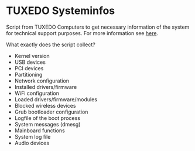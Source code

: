 # TUXEDO Systeminfos

Script from TUXEDO Computers to get necessary information of the system for technical support purposes. For more information see [here](https://www.tuxedocomputers.com/en/Notebooks-PCs-systeminfossh.tuxedo).

What exactly does the script collect?

* Kernel version
* USB devices
* PCI devices
* Partitioning
* Network configuration
* Installed drivers/firmware
* WiFi configuration
* Loaded drivers/firmware/modules
* Blocked wireless devices
* Grub bootloader configuration
* Logfile of the boot process
* System messages (dmesg)
* Mainboard functions
* System log file
* Audio devices

